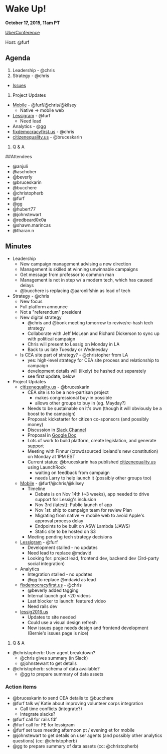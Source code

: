 # Wake Up!

**October 17, 2015, 11am PT**

[UberConference](https://www.uberconference.com/team-lessig-tech)

Host: @furf

## Agenda

1. Leadership - @chris
1. Strategy - @chris
  * [Issues](https://medium.com/lessig-on-the-issues)
1. Project Updates
  * [Mobile](https://github.com/Lessig2016/mobile) - @furf/@chris/@kilsey
    * Native -> mobile web
  * [Lessigram](https://github.com/Lessig2016/lessigram) - @furf
    * Need lead
  * Analytics - @gg
  * [fixdemocracyfirst.us](http://fixdemocracyfirst.us/) - @chris
  * [citizenequality.us](http://citizenequality.us/) - @bruceskarin
1. Q & A

##Attendees

* @anjuli
* @aschober
* @beverly
* @bruceskarin
* @bucchere
* @christopherb
* @furf
* @gg
* @hubert77
* @johnstewart
* @redbeard0x0a
* @shawn.marincas
* @tharan.n

## Minutes

* Leadership
  * New campaign management advising a new direction
  * Management is skilled at winning unwinnable campaigns
  * Get message from professor to common man
  * Management is not in step w/ a modern tech, which has caused delays
  * @bucchere is replacing @aaronlifshin as lead of tech
* Strategy - @chris
  * New focus
  * Full platform announce
  * Not a "referendum" president
  * New digital strategy
    * @chris and @bonk meeting tomorrow to revive/re-hash tech strategy
    * Collaborate with Jeff McLean and Richard Dickerson to sync up with political campaign
    * Chris will present to Lessig on Monday in LA
    * Back to us late Tuesday or Wednesday
  * Is CEA site part of strategy? - @christopher from LA
    * yes: high-level strategy for CEA site process and relationship to campaign
    * development details will (likely) be hashed out separately
    * see first update, below
* Project Updates
  * [citizenequality.us](http://citizenequality.us/) - @bruceskarin
    * CEA site is to be a non-partisan project
      * makes congressional buy-in possible
      * allows other groups to buy in (eg. Mayday?)
    * Needs to be sustainable on it's own (though it will obviously be a boost to the campaign)
    * Proposal: kickstarter for citizen co-sponsors (and possibly money)
    * Discussion in [Slack Channel](https://teamlessigtech.slack.com/messages/citizen-equality-act/)
    * Proposal in [Google Doc](https://docs.google.com/document/d/1yvqYcunKV14lR51ruS2H6BzxV6db2npu-x_xfNltsSM/edit)
    * Lots of work to build platform, create legislation, and generate support
    * Meeting with Finnur (crowdsourced Iceland's new constitution) on Monday at 1PM EST 
    * Current status: @bruceskarin has published [citizenequality.us](http://citizenequality.us/) using LaunchRock
      * waiting on feedback from campaign
      * needs Larry to help launch it (possibly other groups too)
  * [Mobile](https://github.com/Lessig2016/mobile) - @furf/@chris/@kilsey
    * Timeline
      * Debate is on Nov 14th (~3 weeks), app needed to drive support for Lessig's inclusion
      * Nov 3rd (latest): Public launch of app
      * Nov 1st: ship to campaign team for review
    Plan
      * Migrating from native -> mobile web to avoid Apple's approval process delay
      * Endpoints to be built on ASW Lambda (JAWS)
      * Static site to be hosted on S3
    * Meeting pending tech strategy decisions
  * [Lessigram](https://github.com/Lessig2016/lessigram) - @furf
    * Development stalled - no updates
    * Need lead to replace @mdavid
    * Looking for: project lead, frontend dev, backend dev (3rd-party social integration)
  * Analytics
    * Integration stalled - no updates
    * @gg to replace @mdavid as lead
  * [fixdemocracyfirst.us](http://fixdemocracyfirst.us/) - @chris
    * @beverly added tagging
    * Internal launch got ~20 videos
    * Last blocker to launch: featured video
    * Need rails dev
  * [lessig2016.us](#)
    * Updates to site needed
    * Could use a visual design refresh
    * New issues page needs design and frontend development (Bernie's issues page is nice)
1. Q & A
  * @christopherb: User agent breakdown?
    * @chris gives summary (in Slack)
    * @johnstewart to get details
  * @christopherb: schema of data available?
    * @gg to prepare summary of data assets

### Action items

* @bruceskarin to send CEA details to @bucchere
* @furf talk w/ Katie about improving volunteer corps integration
  * Call time conflicts (integrate?)
  * Integrate slacks?
* @furf call for rails fdf
* @furf call for FE for lessigram
* @furf set tues meeting afternoon pt / evening et for mobile
* @johnstewart to get details on user agents (and possibly other analytics questions) (cc: @christopherb) 
* @gg to prepare summary of data assets (cc: @christopherb)
